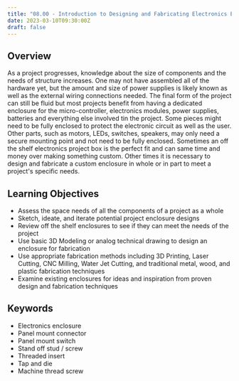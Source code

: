 ```yaml
---
title: "08.00 - Introduction to Designing and Fabricating Electronics Enclosures"
date: 2023-03-10T09:30:00Z
draft: false
---
```


## Overview

As a project progresses, knowledge about the size of components and the needs of structure increases. One may not have assembled all of the hardware yet, but the amount and size of power supplies is likely known as well as the external wiring connections needed. The final form of the project can still be fluid but most projects benefit from having a dedicated enclosure for the micro-controller, electronics modules, power supplies, batteries and everything else involved tin the project. Some pieces might need to be fully enclosed to protect the electronic circuit as well as the user. Other parts, such as motors, LEDs, switches, speakers, may only need a secure mounting point and not need to be fully enclosed. Sometimes an off the shelf electronics project box is the perfect fit and can same time and money over making something custom. Other times it is necessary to design and fabricate a custom enclosure in whole or in part to meet a project's specific needs.

## Learning Objectives

- Assess the space needs of all the components of a project as a whole
- Sketch, ideate, and iterate potential project enclosure designs
- Review off the shelf enclosures to see if they can meet the needs of the project
- Use basic 3D Modeling or analog technical drawing to design an enclosure for fabrication
- Use appropriate fabrication methods including 3D Printing, Laser Cutting, CNC Milling, Water Jet Cutting, and traditional metal, wood, and plastic fabrication techniques
- Examine existing enclosures for ideas and inspiration from proven design and fabrication techniques

## Keywords

- Electronics enclosure
- Panel mount connector
- Panel mount switch
- Stand off stud / screw
- Threaded insert
- Tap and die
- Machine thread screw
